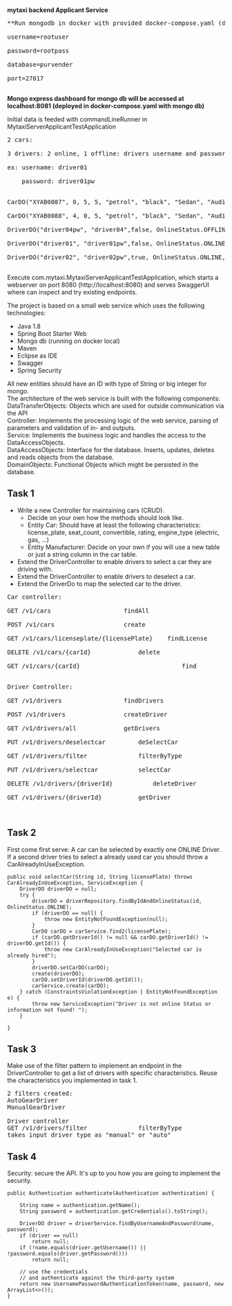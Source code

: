 **mytaxi backend Applicant Service**<br />
<pre>
**Run mongodb in docker with provided docker-compose.yaml (docker compose up)**<br />
username=rootuser<br />
password=rootpass<br />
database=purvender<br />
port=27017<br />
</pre>
**Mongo express dashboard for mongo db will be accessed at localhost:8081 (deployed in docker-compose.yaml with mongo db)**

Initial data is feeded with commandLineRunner in MytaxiServerApplicantTestApplication<br />

<pre>
2 cars: <br />
3 drivers: 2 online, 1 offline: drivers username and password will be used to sign in from spring security: use any:<br />
ex: username: driver01<br />
    password: driver01pw<br />

CarDO("XYAB0087", 0, 5, 5, "petrol", "black", "Sedan", "Audi", "A7", "manual"));<br />
CarDO("XYAB0088", 4, 0, 5, "petrol", "black", "Sedan", "Audi2", "A7", "auto"));<br />
DriverDO("driver04pw", "driver04",false, OnlineStatus.OFFLINE, "auto"));<br />
DriverDO("driver01", "driver01pw",false, OnlineStatus.ONLINE, "auto"));<br />
DriverDO("driver02", "driver02pw",true, OnlineStatus.ONLINE, "manual"));<br />
</pre>

Execute com.mytaxi.MytaxiServerApplicantTestApplication, which starts a webserver on port 8080 (http://localhost:8080) and serves SwaggerUI where can inspect and try existing endpoints.<br />

The project is based on a small web service which uses the following technologies:<br />

* Java 1.8<br />
* Spring Boot Starter Web<br />
* Mongo db (running on docker local)<br />
* Maven<br />
* Eclipse as IDE <br />
* Swagger<br />
* Spring Security<br />


 All new entities should have an ID with type of String or big integer for mongo.<br />
 The architecture of the web service is built with the following components:<br />
 DataTransferObjects: Objects which are used for outside communication via the API<br />
 Controller: Implements the processing logic of the web service, parsing of parameters and validation of in- and outputs.<br />
 Service: Implements the business logic and handles the access to the DataAccessObjects.<br />
 DataAccessObjects: Interface for the database. Inserts, updates, deletes and reads objects from the database.<br />
 DomainObjects: Functional Objects which might be persisted in the database.<br />

## Task 1
 * Write a new Controller for maintaining cars (CRUD).
   * Decide on your own how the methods should look like.
   * Entity Car: Should have at least the following characteristics: license_plate, seat_count, convertible, rating, engine_type (electric, gas, ...)
   * Entity Manufacturer: Decide on your own if you will use a new table or just a string column in the car table.
 * Extend the DriverController to enable drivers to select a car they are driving with.
 * Extend the DriverController to enable drivers to deselect a car.
 * Extend the DriverDo to map the selected car to the driver.

<pre>
Car controller:<br />
GET /v1/cars					findAll<br />
POST /v1/cars					create<br />
GET /v1/cars/licenseplate/{licensePlate}	findLicense<br />
DELETE /v1/cars/{carId}				delete<br />
GET /v1/cars/{carId}                            find<br />

Driver Controller:<br />
GET /v1/drivers					findDrivers<br />
POST /v1/drivers				createDriver<br />
GET /v1/drivers/all				getDrivers<br />
PUT /v1/drivers/deselectcar			deSelectCar<br />
GET /v1/drivers/filter				filterByType<br />
PUT /v1/drivers/selectcar			selectCar<br />
DELETE /v1/drivers/{driverId}			deleteDriver<br />
GET /v1/drivers/{driverId}			getDriver<br />

</pre>

## Task 2
First come first serve: A car can be selected by exactly one ONLINE Driver. If a second driver tries to select a already used car you should throw a CarAlreadyInUseException.

	public void selectCar(String id, String licensePlate) throws CarAlreadyInUseException, ServiceException {
		DriverDO driverDO = null;
		try {
			driverDO = driverRepository.findByIdAndOnlineStatus(id, OnlineStatus.ONLINE);
			if (driverDO == null) {
				throw new EntityNotFoundException(null);
			}
			CarDO carDO = carService.find2(licensePlate);
			if (carDO.getDriverId() != null && carDO.getDriverId() != driverDO.getId()) {
				throw new CarAlreadyInUseException("Selected car is already hired");
			}
			driverDO.setCarDO(carDO);
			create(driverDO);
			carDO.setDriverId(driverDO.getId());
			carService.create(carDO);
		} catch (ConstraintsViolationException | EntityNotFoundException e) {
			throw new ServiceException("Driver is not online Status or information not found! ");
		}

	}
	
## Task 3
Make use of the filter pattern to implement an endpoint in the DriverController to get a list of drivers with specific characteristics. Reuse the characteristics you implemented in task 1.

<pre>
2 filters created: 
AutoGearDriver
ManualGearDriver

Driver controller
GET /v1/drivers/filter				filterByType
takes input driver type as "manual" or "auto"
</pre>

## Task 4
Security: secure the API. It's up to you how you are going to implement the security.

	public Authentication authenticate(Authentication authentication) {

		String name = authentication.getName();
		String password = authentication.getCredentials().toString();

		DriverDO driver = driverService.findByUsernameAndPassword(name, password);
		if (driver == null)
			return null;
		if (!name.equals(driver.getUsername()) || !password.equals(driver.getPassword()))
			return null;

		// use the credentials
		// and authenticate against the third-party system
		return new UsernamePasswordAuthenticationToken(name, password, new ArrayList<>());
	}

